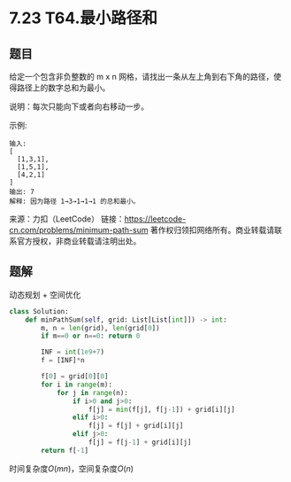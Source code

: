 # 7.23 T64.最小路径和

## 题目
给定一个包含非负整数的 m x n 网格，请找出一条从左上角到右下角的路径，使得路径上的数字总和为最小。

说明：每次只能向下或者向右移动一步。

示例:
```
输入:
[
  [1,3,1],
  [1,5,1],
  [4,2,1]
]
输出: 7
解释: 因为路径 1→3→1→1→1 的总和最小。
```
来源：力扣（LeetCode）
链接：https://leetcode-cn.com/problems/minimum-path-sum
著作权归领扣网络所有。商业转载请联系官方授权，非商业转载请注明出处。


## 题解
动态规划 + 空间优化

```python
class Solution:
    def minPathSum(self, grid: List[List[int]]) -> int:
        m, n = len(grid), len(grid[0])
        if m==0 or n==0: return 0

        INF = int(1e9+7)
        f = [INF]*n

        f[0] = grid[0][0]
        for i in range(m):
            for j in range(n):
                if i>0 and j>0:
                    f[j] = min(f[j], f[j-1]) + grid[i][j]
                elif i>0:
                    f[j] = f[j] + grid[i][j]
                elif j>0:
                    f[j] = f[j-1] + grid[i][j]
        return f[-1]
```
时间复杂度$O(mn)$，空间复杂度$O(n)$